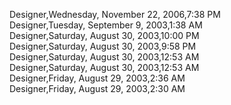 ﻿Designer,Wednesday, November 22, 2006,7:38 PM  Designer,Tuesday, September 9, 2003,1:38 AM  Designer,Saturday, August 30, 2003,10:00 PM  Designer,Saturday, August 30, 2003,9:58 PM  Designer,Saturday, August 30, 2003,12:53 AM  Designer,Saturday, August 30, 2003,12:53 AM  Designer,Friday, August 29, 2003,2:36 AM  Designer,Friday, August 29, 2003,2:30 AM
